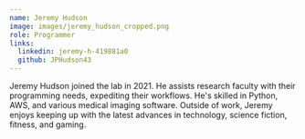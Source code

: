```yaml
---
name: Jeremy Hudson
image: images/jeremy_hudson_cropped.png
role: Programmer
links:
  linkedin: jeremy-h-419881a0
  github: JPHudson43
---
```


Jeremy Hudson joined the lab in 2021. He assists research faculty with their programming needs, expediting their workflows. He's skilled in Python, AWS, and various medical imaging software. Outside of work, Jeremy enjoys keeping up with the latest advances in technology, science fiction, fitness, and gaming.
